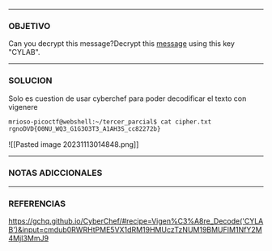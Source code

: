 ----
### OBJETIVO 
Can you decrypt this message?Decrypt this [message](https://artifacts.picoctf.net/c/158/cipher.txt) using this key "CYLAB".

---
### SOLUCION
Solo es cuestion de usar cyberchef para poder decodificar el texto con vigenere
```bash
mrioso-picoctf@webshell:~/tercer_parcial$ cat cipher.txt 
rgnoDVD{O0NU_WQ3_G1G3O3T3_A1AH3S_cc82272b}

```
![[Pasted image 20231113014848.png]]


---
### NOTAS ADICCIONALES

---
### REFERENCIAS
https://gchq.github.io/CyberChef/#recipe=Vigen%C3%A8re_Decode('CYLAB')&input=cmdub0RWRHtPME5VX1dRM19HMUczTzNUM19BMUFIM1NfY2M4MjI3MmJ9